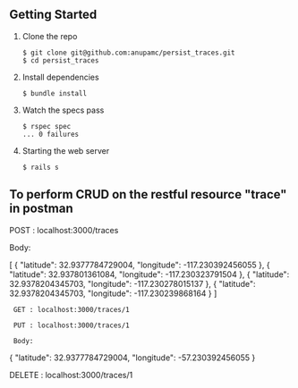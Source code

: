 ## Getting Started

1. Clone the repo

   ```
   $ git clone git@github.com:anupamc/persist_traces.git
   $ cd persist_traces
   ```

2. Install dependencies

   ```
   $ bundle install
   ```

3. Watch the specs pass

   ```
   $ rspec spec
   ... 0 failures

4. Starting the web server
 	 
 	 ```
   $ rails s
   ```

## To perform CRUD on the restful resource "trace" in postman

   POST : localhost:3000/traces

   Body:

   [
   	{ "latitude": 32.9377784729004, "longitude": -117.230392456055 }, 
		{ "latitude": 32.937801361084, "longitude": -117.230323791504 }, 
		{ "latitude": 32.9378204345703, "longitude": -117.230278015137 }, 
		{ "latitude": 32.9378204345703, "longitude": -117.230239868164 }
	 ]

	 GET : localhost:3000/traces/1

	 PUT : localhost:3000/traces/1
   
	 Body:

   { "latitude": 32.9377784729004, "longitude": -57.230392456055 }

   DELETE : localhost:3000/traces/1